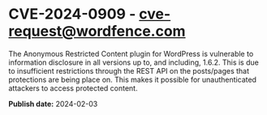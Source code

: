 # CVE-2024-0909 - cve-request@wordfence.com

The Anonymous Restricted Content plugin for WordPress is vulnerable to information disclosure in all versions up to, and including, 1.6.2. This is due to insufficient restrictions through the REST API on the posts/pages that protections are being place on. This makes it possible for unauthenticated attackers to access protected content.

**Publish date:** 2024-02-03

